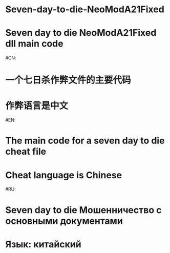 # Seven-day-to-die-NeoModA21Fixed
# Seven day to die NeoModA21Fixed dll main code

#CN:
# 一个七日杀作弊文件的主要代码
# 作弊语言是中文

#EN:
# The main code for a seven day to die cheat file
# Cheat language is Chinese

#RU:
# Seven day to die Мошенничество с основными документами 
# Язык: китайский

